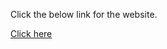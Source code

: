 <html>
<body>
<p>Click the below link for the website.</p>
<a href=https://vdilip.github.io/intro.html>Click here</a>
</body>
</html>
